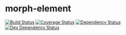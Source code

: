 # morph-element

[![Build Status](https://travis-ci.org/Riim/morph-element.svg?branch=master)](https://travis-ci.org/Riim/morph-element)
[![Coverage Status](https://coveralls.io/repos/github/Riim/morph-element/badge.svg?branch=master)](https://coveralls.io/github/Riim/morph-element?branch=master)
[![Dependency Status](https://david-dm.org/Riim/morph-element/status.svg)](https://david-dm.org/Riim/morph-element#info=dependencies)
[![Dev Dependency Status](https://david-dm.org/Riim/morph-element/dev-status.svg)](https://david-dm.org/Riim/morph-element#info=devDependencies)
